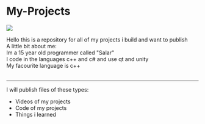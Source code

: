 # My-Projects

<img src = "https://www.google.com/url?sa=i&url=https%3A%2F%2Fde.wikipedia.org%2Fwiki%2FC%252B%252B&psig=AOvVaw2dQZpREBeVZavXsj-f7Tl4&ust=1693845760391000&source=images&cd=vfe&opi=89978449&ved=0CBAQjRxqFwoTCNCJtKjxjoEDFQAAAAAdAAAAABAE">

Hello this is a repository for all of my projects i build and want to publish
<br>
A little bit about me:
<br>Im a 15 year old programmer called "Salar" <br>
I code in the languages c++ and c# and use qt and unity<br>
My facourite language is c++
<br> <br>
<hr>
I will publish files of these types:
<ul>
  <li>Videos of my projects</li>
  <li>Code of my projects</li>
  <li>Things i learned</li>
</ul>
